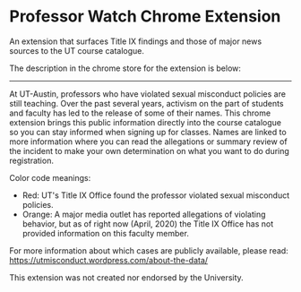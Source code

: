 # Professor Watch Chrome Extension
An extension that surfaces Title IX findings and those of major news sources to the UT course catalogue.

The description in the chrome store for the extension is below:

---


At UT-Austin, professors who have violated sexual misconduct policies are still teaching. Over the past several years, activism on the part of students and faculty has led to the release of some of their names. This chrome extension brings this public information directly into the course catalogue so you can stay informed when signing up for classes. Names are linked to more information where you can read the allegations or summary review of the incident to make your own determination on what you want to do during registration.

Color code meanings:

- Red: UT's Title IX Office found the professor violated sexual misconduct policies.
- Orange: A major media outlet has reported allegations of violating behavior, but as of right now (April, 2020) the Title IX Office has not provided information on this faculty member.

For more information about which cases are publicly available, please read: https://utmisconduct.wordpress.com/about-the-data/

This extension was not created nor endorsed by the University.